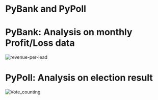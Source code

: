 # PyBank and PyPoll
  # PyBank: Analysis on monthly Profit/Loss data
![revenue-per-lead](https://user-images.githubusercontent.com/121695732/229274998-dcad2e7c-7546-46c8-aff6-cc19200c4f8e.png)
  # PyPoll: Analysis on election result
![Vote_counting](https://user-images.githubusercontent.com/121695732/229275027-8e67d798-a591-453c-8c49-17189545b803.png)

